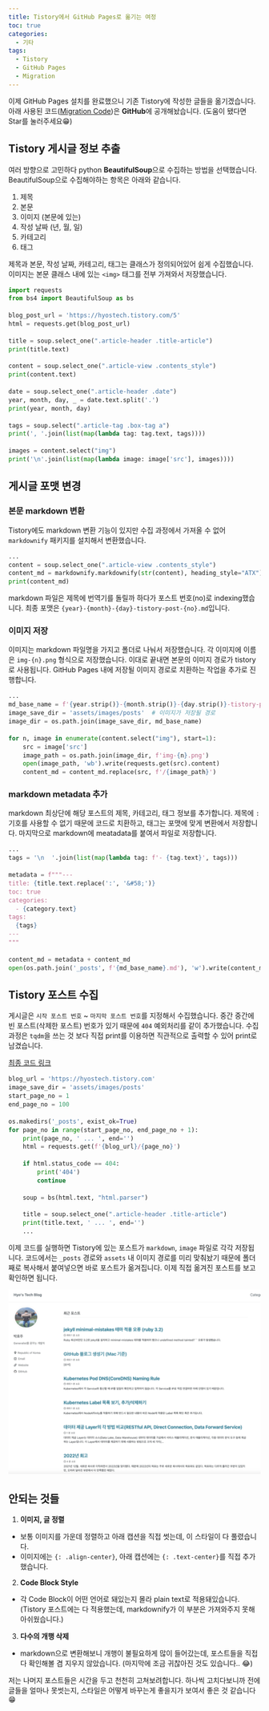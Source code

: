 ```yaml
---
title: Tistory에서 GitHub Pages로 옮기는 여정
toc: true
categories:
  - 기타
tags:
  - Tistory
  - GitHub Pages
  - Migration
---
```


이제 GitHub Pages 설치를 완료했으니 기존 Tistory에 작성한 글들을 옮기겠습니다.
아래 사용된 코드([Migration Code](https://github.com/hyojupark/tistory-to-github-page-migration))은 **GitHub**에 공개해놨습니다. (도움이 됐다면 Star를 눌러주세요😁)

## Tistory 게시글 정보 추출
여러 방향으로 고민하다 python **BeautifulSoup**으로 수집하는 방법을 선택했습니다. BeautifulSoup으로 수집해야하는 항목은 아래와 같습니다.

1. 제목
2. 본문
3. 이미지 (본문에 있는)
4. 작성 날짜 (년, 월, 일)
5. 카테고리
6. 태그

제목과 본문, 작성 날짜, 카테고리, 태그는 클래스가 정의되어있어 쉽게 수집했습니다. 이미지는 본문 클래스 내에 있는 `<img>` 태그를 전부 가져와서 저장했습니다.
```python
import requests
from bs4 import BeautifulSoup as bs

blog_post_url = 'https://hyostech.tistory.com/5'
html = requests.get(blog_post_url)

title = soup.select_one(".article-header .title-article")
print(title.text)

content = soup.select_one(".article-view .contents_style")
print(content.text)

date = soup.select_one(".article-header .date")
year, month, day, _ = date.text.split('.')
print(year, month, day)

tags = soup.select(".article-tag .box-tag a")
print(', '.join(list(map(lambda tag: tag.text, tags))))

images = content.select("img")
print('\n'.join(list(map(lambda image: image['src'], images))))
```

## 게시글 포맷 변경
### 본문 markdown 변환

Tistory에도 markdown 변환 기능이 있지만 수집 과정에서 가져올 수 없어 `markdownify` 패키지를 설치해서 변환했습니다. 
```python
...
content = soup.select_one(".article-view .contents_style")
content_md = markdownify.markdownify(str(content), heading_style="ATX")
print(content_md)
```

markdown 파일은 제목에 번역기를 돌릴까 하다가 포스트 번호(no)로 indexing했습니다. 최종 포맷은 `{year}-{month}-{day}-tistory-post-{no}.md`입니다.

### 이미지 저장

이미지는 markdown 파일명을 가지고 폴더로 나눠서 저장했습니다. 각 이미지에 이름은 `img-{n}.png` 형식으로 저장했습니다.
이대로 끝내면 본문의 이미지 경로가 tistory로 사용됩니다. GitHub Pages 내에 저장될 이미지 경로로 치환하는 작업을 추가로 진행합니다.
```python
...
md_base_name = f'{year.strip()}-{month.strip()}-{day.strip()}-tistory-post-{page_no}'
image_save_dir = 'assets/images/posts'  # 이미지가 저장될 경로
image_dir = os.path.join(image_save_dir, md_base_name)

for n, image in enumerate(content.select("img"), start=1):
    src = image['src']
    image_path = os.path.join(image_dir, f'img-{n}.png')
    open(image_path, 'wb').write(requests.get(src).content)
    content_md = content_md.replace(src, f'/{image_path}')
```

### markdown metadata 추가

markdown 최상단에 해당 포스트의 제목, 카테고리, 태그 정보를 추가합니다. 제목에 `:` 기호를 사용할 수 없기 때문에 코드로 치환하고, 태그는 포맷에 맞게 변환에서 저장합니다.
마지막으로 markdown에 meatadata를 붙여서 파일로 저장합니다.
```python
...
tags = '\n  '.join(list(map(lambda tag: f'- {tag.text}', tags)))

metadata = f"""---
title: {title.text.replace(':', '&#58;')}
toc: true
categories:
  - {category.text}
tags:
  {tags}
---
"""

content_md = metadata + content_md
open(os.path.join('_posts', f'{md_base_name}.md'), 'w').write(content_md)
```

## Tistory 포스트 수집

게시글은 `시작 포스트 번호` ~ `마지막 포스트 번호`를 지정해서 수집했습니다. 중간 중간에 빈 포스트(삭제한 포스트) 번호가 있기 때문에 `404` 예외처리를 같이 추가했습니다. 수집 과정은 `tqdm`을 쓰는 것 보다 직접 print를 이용하면 직관적으로 출력할 수 있어 print로 남겼습니다.

[최종 코드 링크](https://github.com/hyojupark/tistory-to-github-page-migration/blob/main/main.ipynb)
```python
blog_url = 'https://hyostech.tistory.com'
image_save_dir = 'assets/images/posts'
start_page_no = 1
end_page_no = 100

os.makedirs('_posts', exist_ok=True)
for page_no in range(start_page_no, end_page_no + 1):
    print(page_no, ' ... ', end='')
    html = requests.get(f'{blog_url}/{page_no}')

    if html.status_code == 404:
        print('404')
        continue

    soup = bs(html.text, "html.parser")

    title = soup.select_one(".article-header .title-article")
    print(title.text, ' ... ', end='')
    ...
```

이제 코드를 실행하면 Tistory에 있는 포스트가 `markdown`, `image` 파일로 각각 저장됩니다. 코드에서는 `_posts` 경로와 `assets` 내 이미지 경로를 미리 맞춰놨기 때문에 폴더째로 복사해서 붙여넣으면 바로 포스트가 옮겨집니다. 이제 직접 옮겨진 포스트를 보고 확인하면 됩니다.

![blog posts](/assets/images/posts/2023-1-31-tistory-to-github-pages-migration/blog_posts.png)


## 안되는 것들
1. **이미지, 글 정렬**
  - 보통 이미지를 가운데 정렬하고 아래 캡션을 직접 썻는데, 이 스타일이 다 풀렸습니다.
  - 이미지에는 `{: .align-center}`, 아래 캡션에는 `{: .text-center}`를 직접 추가했습니다.
2. **Code Block Style**
  - 각 Code Block이 어떤 언어로 돼있는지 몰라 plain text로 적용돼있습니다. (Tistory 포스트에는 다 적용했는데, markdownify가 이 부분은 가져와주지 못해 아쉬웠습니다.)
3. **다수의 개행 삭제**
  - markdown으로 변환해보니 개행이 불필요하게 많이 들어갔는데, 포스트들을 직접 다 확인해볼 겸 지우지 않았습니다. (마지막에 조금 귀찮아진 것도 있습니다.. 😂)


저는 나머지 포스트들은 시간을 두고 천천히 고쳐보려합니다. 하나씩 고치다보니까 전에 글들을 얼마나 못썻는지, 스타일은 어떻게 바꾸는게 좋을지가 보여서 좋은 것 같습니다😁